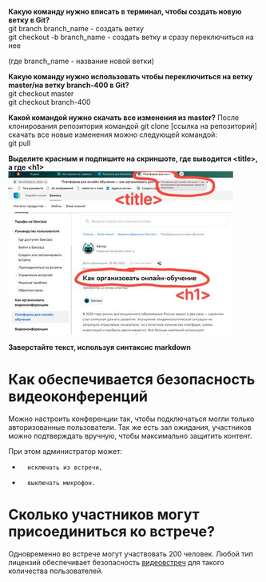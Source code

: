 **Какую команду нужно вписать в терминал, чтобы создать новую ветку в Git?**  
git branch branch_name - создать ветку   
git checkout -b branch_name - создать ветку и сразу переключиться на нее

(где branch_name - название новой ветки)


**Какую команду нужно использовать чтобы переключиться на ветку master/на ветку branch-400 в Git?**  
git checkout master  
git checkout branch-400


**Какой командой нужно скачать все изменения из master?**
После клонирования репозитория командой git clone [ссылка на репозиторий] скачать все новые изменения можно следующей командой:  
git pull


**Выделите красным и подпишите на скриншоте, где выводится \<title\>, а где \<h1\>**  
![Скриншот](/img/screen.jpg)

  
**Заверстайте текст, используя синтаксис markdown**  
# Как обеспечивается безопасность видеоконференций


Можно настроить конференции так, чтобы подключаться могли только авторизованные пользователи. Так же есть зал ожидания, участников можно подтверждать вручную, чтобы максимально защитить контент.


При этом администратор может:
-       исключать из встречи,
-       выключать микрофон.


# Сколько участников могут присоединиться ко встрече?


Одновременно во встрече могут участвовать 200 человек. Любой тип лицензий обеспечивает безопасность [видеовстреч](https://developers.sber.ru/portal/products/jazz-by-sber) для такого количества пользователей.

